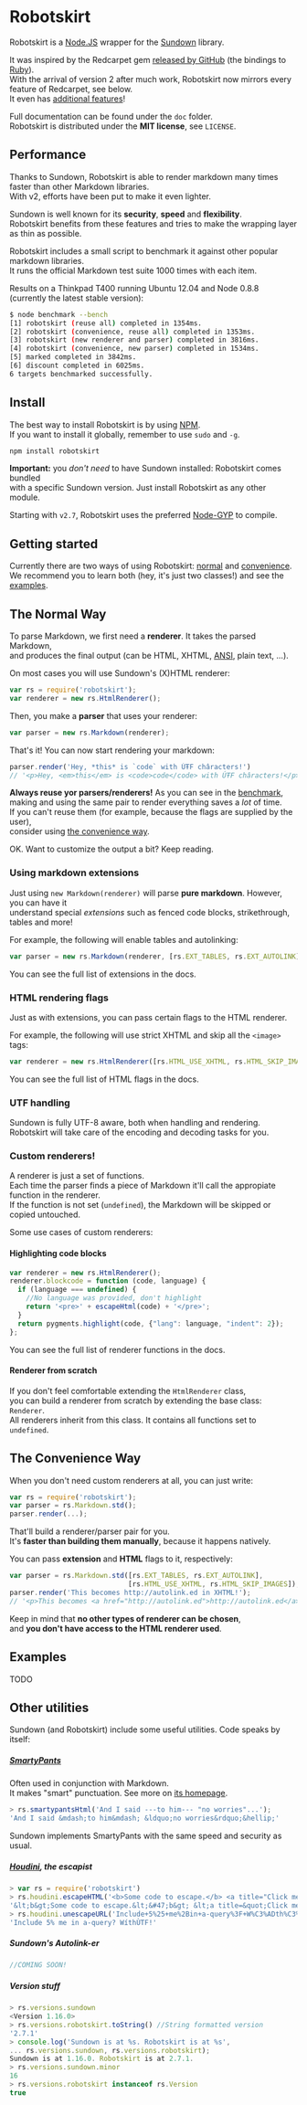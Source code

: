 # Robotskirt

Robotskirt is a [Node.JS](http://nodejs.org) wrapper for the [Sundown](https://github.com/vmg/sundown)
library.

It was inspired by the Redcarpet gem [released by GitHub](https://github.com/blog/832-rolling-out-the-redcarpet) (the bindings to [Ruby](http://www.ruby-lang.org)).  
With the arrival of version 2 after much work, Robotskirt now mirrors every feature of Redcarpet, see below.  
It even has [additional features](#other-utilities)!

Full documentation can be found under the `doc` folder.  
Robotskirt is distributed under the **MIT license**, see `LICENSE`.

## Performance

Thanks to Sundown, Robotskirt is able to render markdown many times faster than other Markdown libraries.  
With v2, efforts have been put to make it even lighter.

Sundown is well known for its **security**, **speed** and **flexibility**.  
Robotskirt benefits from these features and tries to make the wrapping layer as thin as possible.

Robotskirt includes a small script to benchmark it against other popular markdown libraries.  
It runs the official Markdown test suite 1000 times with each item.

Results on a Thinkpad T400 running Ubuntu 12.04 and
Node 0.8.8 (currently the latest stable version):

```bash
$ node benchmark --bench
[1] robotskirt (reuse all) completed in 1354ms.
[2] robotskirt (convenience, reuse all) completed in 1353ms.
[3] robotskirt (new renderer and parser) completed in 3816ms.
[4] robotskirt (convenience, new parser) completed in 1534ms.
[5] marked completed in 3842ms.
[6] discount completed in 6025ms.
6 targets benchmarked successfully.
```

## Install

The best way to install Robotskirt is by using [NPM](https://github.com/isaacs/npm).  
If you want to install it globally, remember to use `sudo` and `-g`.

```bash
npm install robotskirt
```

**Important:** you *don't need* to have Sundown installed: Robotskirt comes bundled  
with a specific Sundown version. Just install Robotskirt as any other module.

Starting with `v2.7`, Robotskirt uses the preferred [Node-GYP](https://github.com/TooTallNate/node-gyp) to compile.

## Getting started

Currently there are two ways of using Robotskirt:
[normal](#the-normal-way) and [convenience](#the-convenience-way).  
We recommend you to learn both (hey, it's just two classes!) and see the [examples](#examples).

## The Normal Way

To parse Markdown, we first need a **renderer**. It takes the parsed Markdown,  
and produces the final output (can be HTML, XHTML,
[ANSI](https://github.com/benmills/robotskirt/blob/master/examples/ansi-rend.js), plain text, ...).

On most cases you will use Sundown's (X)HTML renderer:

```javascript
var rs = require('robotskirt');
var renderer = new rs.HtmlRenderer();
```

Then, you make a **parser** that uses your renderer:

```javascript
var parser = new rs.Markdown(renderer);
```

That's it! You can now start rendering your markdown:

```javascript
parser.render('Hey, *this* is `code` with ÚŦF châracters!')
// '<p>Hey, <em>this</em> is <code>code</code> with ÚŦF châracters!</p>\n'
```

**Always reuse yor parsers/renderers!** As you can see in the [benchmark](#performance),  
making and using the same pair to render everything saves a _lot_ of time.  
If you can't reuse them (for example, because the flags are supplied by the user),  
consider using [the convenience way](#the-convenience-way).

OK. Want to customize the output a bit? Keep reading.

### Using markdown extensions

Just using `new Markdown(renderer)` will parse **pure markdown**.
However, you can have it  
understand special _extensions_ such as fenced code blocks,
strikethrough, tables and more!

For example, the following will enable tables and autolinking:

```javascript
var parser = new rs.Markdown(renderer, [rs.EXT_TABLES, rs.EXT_AUTOLINK]);
```

You can see the full list of extensions in the docs.

### HTML rendering flags

Just as with extensions, you can pass certain flags to the HTML renderer.

For example, the following will use strict XHTML
and skip all the `<image>` tags:

```javascript
var renderer = new rs.HtmlRenderer([rs.HTML_USE_XHTML, rs.HTML_SKIP_IMAGES]);
```

You can see the full list of HTML flags in the docs.

### UTF handling

Sundown is fully UTF-8 aware, both when handling and rendering.  
Robotskirt will take care of the encoding and decoding tasks for you.

### Custom renderers!

A renderer is just a set of functions.  
Each time the parser finds a piece of Markdown it'll call the appropiate function in the renderer.  
If the function is not set (`undefined`), the Markdown will be skipped or copied untouched.

Some use cases of custom renderers:

#### Highlighting code blocks

```javascript
var renderer = new rs.HtmlRenderer();
renderer.blockcode = function (code, language) {
  if (language === undefined) {
    //No language was provided, don't highlight
    return '<pre>' + escapeHtml(code) + '</pre>';
  }
  return pygments.highlight(code, {"lang": language, "indent": 2});
};
```

You can see the full list of renderer functions in the docs.

#### Renderer from scratch

If you don't feel comfortable extending the `HtmlRenderer` class,  
you can build a renderer from scratch by extending the base class: `Renderer`.  
All renderers inherit from this class. It contains all functions set to `undefined`.

## The Convenience Way

When you don't need custom renderers at all, you can just write:

```javascript
var rs = require('robotskirt');
var parser = rs.Markdown.std();
parser.render(...);
```

That'll build a renderer/parser pair for you.  
It's **faster than building them manually**, because it happens natively.

You can pass **extension** and **HTML** flags to it, respectively:

```javascript
var parser = rs.Markdown.std([rs.EXT_TABLES, rs.EXT_AUTOLINK],
                             [rs.HTML_USE_XHTML, rs.HTML_SKIP_IMAGES]);
parser.render('This becomes http://autolink.ed in XHTML!');
// '<p>This becomes <a href="http://autolink.ed">http://autolink.ed</a> in XHTML!</p>\n'
```

Keep in mind that **no other types of renderer can be chosen**,  
and **you don't have access to the HTML renderer used**.

## Examples

TODO

## Other utilities

Sundown (and Robotskirt) include some useful utilities. Code speaks by itself:

##### [SmartyPants](http://daringfireball.net/projects/smartypants)

Often used in conjunction with Markdown.  
It makes "smart" punctuation. See more on [its homepage](http://daringfireball.net/projects/smartypants).

```javascript
> rs.smartypantsHtml('And I said ---to him--- "no worries"...');
'And I said &mdash;to him&mdash; &ldquo;no worries&rdquo;&hellip;'
```

Sundown implements SmartyPants with the same
speed and security as usual.

##### [Houdini](https://github.com/vmg/houdini), the escapist

``` javascript
> var rs = require('robotskirt')
> rs.houdini.escapeHTML('<b>Some code to escape.</b> <a title="Click me!">Me & you.</a>')
'&lt;b&gt;Some code to escape.&lt;&#47;b&gt; &lt;a title=&quot;Click me!&quot;&gt;Me &amp; you.&lt;&#47;a&gt;'
> rs.houdini.unescapeURL('Include+5%25+me%2Bin+a-query%3F+W%C3%ADth%C3%99TF%21')
'Include 5% me in a-query? WíthÙTF!'
```

##### Sundown's Autolink-er

```javascript
//COMING SOON!
```

##### Version stuff

``` javascript
> rs.versions.sundown
<Version 1.16.0>
> rs.versions.robotskirt.toString() //String formatted version
'2.7.1'
> console.log('Sundown is at %s. Robotskirt is at %s',
... rs.versions.sundown, rs.versions.robotskirt);
Sundown is at 1.16.0. Robotskirt is at 2.7.1.
> rs.versions.sundown.minor
16
> rs.versions.robotskirt instanceof rs.Version
true
```

